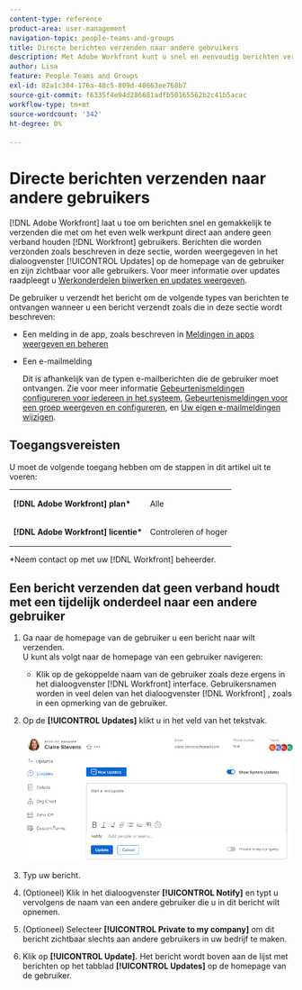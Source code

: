 ```yaml
---
content-type: reference
product-area: user-management
navigation-topic: people-teams-and-groups
title: Directe berichten verzenden naar andere gebruikers
description: Met Adobe Workfront kunt u snel en eenvoudig berichten verzenden die geen verband houden met een werkitem en deze rechtstreeks naar andere Workfront-gebruikers sturen.
author: Lisa
feature: People Teams and Groups
exl-id: 82a1c304-176a-48c5-809d-40663ee768b7
source-git-commit: f6335f4e94d286681adfb50165562b2c41b5acac
workflow-type: tm+mt
source-wordcount: '342'
ht-degree: 0%

---
```


# Directe berichten verzenden naar andere gebruikers

[!DNL Adobe Workfront] laat u toe om berichten snel en gemakkelijk te verzenden die met om het even welk werkpunt direct aan andere geen verband houden [!DNL Workfront] gebruikers. Berichten die worden verzonden zoals beschreven in deze sectie, worden weergegeven in het dialoogvenster [!UICONTROL Updates] op de homepage van de gebruiker en zijn zichtbaar voor alle gebruikers. Voor meer informatie over updates raadpleegt u [Werkonderdelen bijwerken en updates weergeven](../../workfront-basics/updating-work-items-and-viewing-updates/update-work-items-and-view-updates.md).

De gebruiker u verzendt het bericht om de volgende types van berichten te ontvangen wanneer u een bericht verzendt zoals die in deze sectie wordt beschreven:

* Een melding in de app, zoals beschreven in [Meldingen in apps weergeven en beheren](../../workfront-basics/using-notifications/view-and-manage-in-app-notifications.md)
* Een e-mailmelding

  Dit is afhankelijk van de typen e-mailberichten die de gebruiker moet ontvangen. Zie voor meer informatie [Gebeurtenismeldingen configureren voor iedereen in het systeem](../../administration-and-setup/manage-workfront/emails/configure-event-notifications-for-everyone-in-the-system.md), [Gebeurtenismeldingen voor een groep weergeven en configureren](../../administration-and-setup/manage-groups/create-and-manage-groups/view-and-configure-event-notifications-group.md), en [Uw eigen e-mailmeldingen wijzigen](../../workfront-basics/using-notifications/activate-or-deactivate-your-own-event-notifications.md).

## Toegangsvereisten

U moet de volgende toegang hebben om de stappen in dit artikel uit te voeren:

<table style="table-layout:auto"> 
 <col> 
 </col> 
 <col> 
 </col> 
 <tbody> 
  <tr> 
   <td role="rowheader"><strong>[!DNL Adobe Workfront] plan*</strong></td> 
   <td> <p>Alle</p> </td> 
  </tr> 
  <tr> 
   <td role="rowheader"><strong>[!DNL Adobe Workfront] licentie*</strong></td> 
   <td> <p>Controleren of hoger</p> </td> 
  </tr> 
 </tbody> 
</table>

&#42;Neem contact op met uw [!DNL Workfront] beheerder.

## Een bericht verzenden dat geen verband houdt met een tijdelijk onderdeel naar een andere gebruiker

1. Ga naar de homepage van de gebruiker u een bericht naar wilt verzenden.\
   U kunt als volgt naar de homepage van een gebruiker navigeren:

   * Klik op de gekoppelde naam van de gebruiker zoals deze ergens in het dialoogvenster [!DNL Workfront] interface. Gebruikersnamen worden in veel delen van het dialoogvenster [!DNL Workfront] , zoals in een opmerking van de gebruiker.

1. Op de **[!UICONTROL Updates]** klikt u in het veld van het tekstvak.

   ![Berichtgebruiker op de [!UICONTROL Updates] tab](assets/message-user-NWE.png)

1. Typ uw bericht.
1. (Optioneel) Klik in het dialoogvenster **[!UICONTROL Notify]** en typt u vervolgens de naam van een andere gebruiker die u in dit bericht wilt opnemen.

1. (Optioneel) Selecteer **[!UICONTROL Private to my company]** om dit bericht zichtbaar slechts aan andere gebruikers in uw bedrijf te maken.

1. Klik op **[!UICONTROL Update].**
Het bericht wordt boven aan de lijst met berichten op het tabblad **[!UICONTROL Updates]** op de homepage van de gebruiker.
